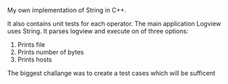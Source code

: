 My own implementation of String in C++.

It also contains unit tests for each operator.
The main application Logview uses String.
It parses logview and execute on of three options:
1) Prints file
2) Prints number of bytes
3) Prints hosts

The biggest challange was to create a test cases which will be sufficent 
